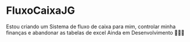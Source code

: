 # FluxoCaixaJG
Estou criando um Sistema de fluxo de caixa para mim, controlar minha finanças e abandonar as tabelas de excel
Ainda em Desenvolvimento 🤰🤰😁
